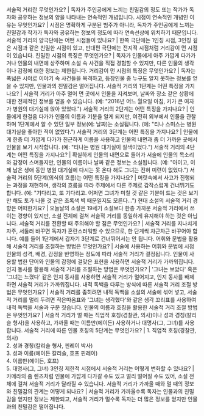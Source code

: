 서술적 거리란 무엇인가요?	| 독자가 주인공에게 느끼는 친밀감의 정도 또는 작가가 독자와 공유하는 정보의 양을 나타내는 연속적인 개념입니다.
시점이 연속적인 개념인 이유는 무엇인가요?	| 시점은 명확하게 구분된 범주가 아니라, 독자가 주인공에게 느끼는 친밀감과 작가가 독자와 공유하는 정보의 정도에 따라 연속선상에 위치하기 때문입니다.
서술적 거리의 양극단에는 어떤 시점들이 있나요?	| 한쪽 극단에는 1인칭 시점, 3인칭 깊은 시점과 같은 친밀한 시점이 있고, 반대편 극단에는 전지적 시점처럼 거리감이 먼 시점이 있습니다.
친밀한 시점의 특징은 무엇인가요?	| 독자가 인물에게 아주 가깝게 다가가거나 인물의 내면에 상주하며 소설 속 사건을 직접 경험할 수 있지만, 다른 인물의 생각이나 감정에 대한 정보는 제한됩니다.
거리감이 먼 시점의 특징은 무엇인가요?	| 독자는 폭넓은 시야로 이야기 속 사건들을 목격하고, 등장인물 중 누구도 알지 못하는 정보를 얻을 수 있지만, 인물과의 친밀감은 떨어집니다.
서술적 거리의 1단계는 어떤 특징을 가지나요?	| 서술적 거리가 아주 멀어 먼 곳에서 인물을 지켜보며, 날짜와 장소 같은 상황에 대한 전체적인 정보를 얻을 수 있습니다. (예: "2016년 어느 월요일 아침, 키가 큰 여자가 병원의 대기실에 앉아 있었다.")
서술적 거리의 2단계는 어떤 특징을 가지나요?	| 인물에게 한걸음 다가가 인물의 이름과 기분을 알게 되지만, 여전히 외부에서 인물을 관찰하며 1단계에서 알 수 있던 일부 정보(예: 날짜)는 소실됩니다. (예: "티나 스미스는 병원 대기실을 좋아한 적이 없었다.")
서술적 거리의 3단계는 어떤 특징을 가지나요?	| 인물에게 한층 더 가깝게 다가가 친근하게 이름을 사용하고 인물의 내면과 좀 더 가까운 곳에서 인물을 보기 시작합니다. (예: "티나는 병원 대기실이 질색이었다.")
서술적 거리의 4단계는 어떤 특징을 가지나요?	| 확실하게 인물의 내면으로 들어가 서술에 인물의 목소리와 감정이 스며들지만, 인물의 이름이나 날짜 같은 정보는 소실됩니다. (예: "아이고, 이제 남은 생애 동안 병원 대기실에 다시는 못 온다 해도 그녀는 전혀 미련이 없었다.")
서술적 거리의 5단계(의식의 흐름)는 어떤 특징을 가지나요?	| 머릿속에서 사고가 진행되는 과정을 재현하며, 생각의 흐름을 따라 주제에서 다른 주제로 갑작스럽게 건너뛰기도 합니다. (예: "기다리고, 또 기다리고. 어쩌면 그녀가 미칠 것 같은 기분이 드는 것은 보기만 해도 토가 나올 것 같은 초록색 벽 때문일지도 모른다...")
현대 소설의 서술적 거리 경향은 어떠한가요?	| 오늘날의 소설은 19세기 소설보다 한층 가까운 서술적 거리에서 쓰이는 경향이 있지만, 소설 전체에 걸쳐 서술적 거리를 동일하게 유지해야 하는 것은 아닙니다.
서술적 거리를 전환할 때 주의해야 할 점은 무엇인가요?	| 서술적 거리를 지나치게 자주, 서둘러 바꾸면 독자가 혼란스러워할 수 있으므로, 한 단계씩 차근차근 바꾸어야 합니다. 예를 들어 1단계에서 갑자기 3단계로 건너뛰어서는 안 됩니다.
어휘와 문법을 활용해 서술적 거리를 조절하는 방법은 무엇인가요?	| 서술에 사용하는 어휘와 문법에 시점 인물의 성격, 배경, 감정을 반영하는 정도에 따라 서술적 거리가 결정됩니다. 인물이 사용할 법한 단어와 인물의 감정에 걸맞은 표현을 사용하면 서술적 거리가 가까워집니다.
인지 동사를 활용해 서술적 거리를 조절하는 방법은 무엇인가요?	| '그녀는 보았다' 혹은 '그녀는 느꼈다' 같은 인지 동사를 사용하면 서술적 거리가 멀어지고, 인지 동사를 배제하면 서술적 거리가 가까워집니다.
내적 독백을 다루는 방식에 따른 서술적 거리 조절 방법은 무엇인가요?	| 서술적 거리를 좁히려면 내적 독백을 소설의 서술에 섞어 넣고, 서술적 거리를 멀리 두려면 작은따옴표와 '그녀는 생각했다'와 같은 생각 꼬리표를 사용하여 내적 독백을 서술과 구분 짓습니다.
인물의 이름과 호칭을 활용한 서술적 거리 조절 방법은 무엇인가요?	| 서술적 거리가 멀 때는 직업적 호칭(경찰관, 의사)이나 성과 경칭(칼리슬 형사)을 사용하고, 가까울 때는 이름만(에이든) 사용하거나 대명사(그, 그녀)를 사용합니다.
서술적 거리에 따른 인물 호칭의 5단계는 무엇인가요?	| 1. 직업적 호칭(경찰관, 의사)<br/>2. 성과 경칭(칼리슬 형사, 핀레이 박사)<br/>3. 성과 이름(에이든 칼리슬, 호프 핀레이)<br/>4. 이름만(에이든, 호프)<br/>5. 대명사(그, 그녀)
3인칭 제한적 시점에서 서술적 거리는 어떻게 변화할 수 있나요?	| 카메라의 줌 렌즈처럼 인물에 가깝게 다가갈 수도 있고 멀리 떨어질 수도 있어, 소설 전체에 걸쳐 서술적 거리가 달라질 수 있습니다.
서술적 거리가 가까울 때와 멀 때의 정보와 친밀감의 관계는 어떻게 되나요?	| 서술적 거리가 가까울수록 독자는 인물과의 친밀감을 얻지만 정보는 제한되고, 서술적 거리가 멀수록 독자는 더 많은 정보를 얻지만 인물과의 친밀감은 떨어집니다.